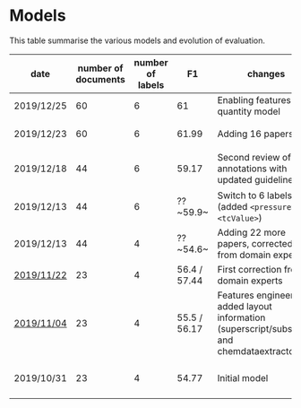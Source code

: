 # Models 

This table summarise the various models and evolution of evaluation. 

| date | number of documents | number of labels | F1 |changes | evaluation file |
|--------------|-----|----|-------|---------------------|---|
|  2019/12/25  | 60  |  6 | 61 | Enabling features from quantity model | [results](https://github.com/lfoppiano/grobid-superconductors/tree/add-quantities-features/resources/models/superconductors/result-logs) |
|  2019/12/23  | 60  |  6 | 61.99 | Adding 16 papers | [`superconductors-evaluation-20191223.txt`](https://github.com/lfoppiano/grobid-superconductors/blob/master/resources/models/superconductors/result-logs/superconductors-10fold-cross-validation-20191223.txt) |
|  2019/12/18  | 44  |  6 | 59.17 | Second review of annotations with updated guidelines | [`superconductors-10fold-cross-validation-20191218.txt`](https://github.com/lfoppiano/grobid-superconductors/blob/master/resources/models/superconductors/result-logs/superconductors-10fold-cross-validation-20191218.txt) |
|  2019/12/13  | 44  |  6 | ??~59.9~  | Switch to 6 labels (added `<pressure>` and `<tcValue>`) | TBA |
|  2019/12/13  | 44  |  4 | ??~54.6~  | Adding 22 more papers, corrected data from domain experts | TBA |
|  [2019/11/22](https://github.com/lfoppiano/grobid-superconductors/tree/training-20191122)  | 23  |  4 | 56.4 / 57.44 | First correction from domain experts | [results](https://github.com/lfoppiano/grobid-superconductors/tree/training-20191122/resources/models/superconductors/result-logs) |
|  [2019/11/04](https://github.com/lfoppiano/grobid-superconductors/tree/training-20191104)  | 23  |  4 | 55.5 / 56.17 | Features engineering: added layout information (superscript/subscript) and chemdataextractor  | [results](https://github.com/lfoppiano/grobid-superconductors/tree/training-20191104/resources/models/superconductors/results-log) |
|  2019/10/31  | 23  |  4 | 54.77 | Initial model | [`superconductors-10fold-cross-validation-20191031.txt`](https://github.com/lfoppiano/grobid-superconductors/blob/master/resources/models/superconductors/result-logs/superconductors-10fold-cross-validation-20191031.txt) |
